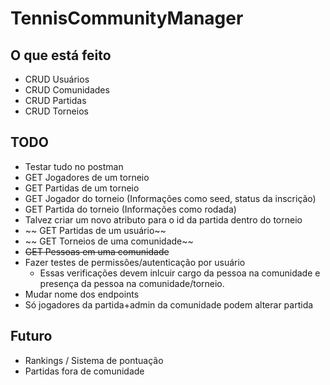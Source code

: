 # TennisCommunityManager

## O que está feito
- CRUD Usuários
- CRUD Comunidades
- CRUD Partidas
- CRUD Torneios
 
## TODO
- Testar tudo no postman
- GET Jogadores de um torneio
- GET Partidas de um torneio
- GET Jogador do torneio (Informações como seed, status da inscrição)
- GET Partida do torneio (Informações como rodada)
- Talvez criar um novo atributo para o id da partida dentro do torneio
- ~~ GET Partidas de um usuário~~ 
- ~~ GET Torneios de uma comunidade~~
- ~~GET Pessoas em uma comunidade~~
- Fazer testes de permissões/autenticação por usuário
    - Essas verificações devem inlcuir cargo da pessoa na comunidade e presença da pessoa na comunidade/torneio.
- Mudar nome dos endpoints
- Só jogadores da partida+admin da comunidade podem alterar partida

## Futuro
- Rankings / Sistema de pontuação
- Partidas fora de comunidade